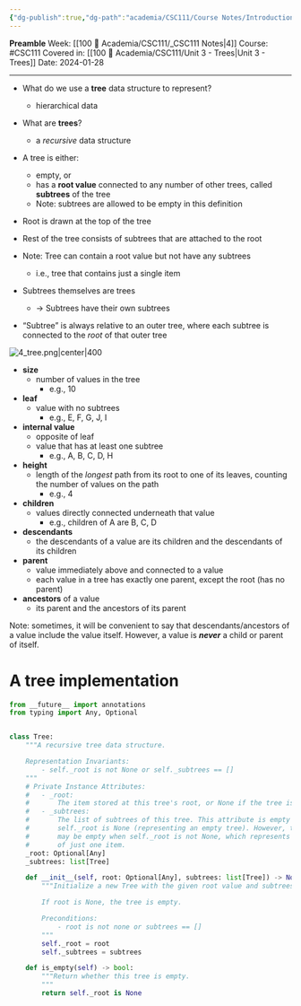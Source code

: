 ```yaml
---
{"dg-publish":true,"dg-path":"academia/CSC111/Course Notes/Introduction to Trees.md","permalink":"/academia/csc-111/course-notes/introduction-to-trees/","created":"2024-01-28T20:43:58.339-05:00","updated":"2024-01-28T20:58:32.732-05:00"}
---
```


**Preamble**
Week: [[100 📒 Academia/CSC111/_CSC111 Notes\|4]]
Course: #CSC111
Covered in: [[100 📒 Academia/CSC111/Unit 3 - Trees\|Unit 3 - Trees]]
Date: 2024-01-28

---

- What do we use a **tree** data structure to represent?
	- hierarchical data
- What are **trees**?
	- a *recursive* data structure
- A tree is either:
	- empty, or
	- has a **root value** connected to any number of other trees, called **subtrees** of the tree
	- Note: subtrees are allowed to be empty in this definition

- Root is drawn at the top of the tree
- Rest of the tree consists of subtrees that are attached to the root
- Note: Tree can contain a root value but not have any subtrees
	- i.e., tree that contains just a single item

- Subtrees themselves are trees
	- → Subtrees have their own subtrees
- “Subtree” is always relative to an outer tree, where each subtree is connected to the *root* of that outer tree

![4_tree.png|center|400](/img/user/Files/csc111/4_tree.png)

- **size**
	- number of values in the tree
		- e.g., 10
- **leaf**
	- value with no subtrees
		- e.g., E, F, G, J, I
- **internal value**
	- opposite of leaf
	- value that has at least one subtree
		- e.g., A, B, C, D, H
- **height**
	- length of the *longest* path from its root to one of its leaves, counting the number of values on the path
		- e.g., 4
- **children**
	- values directly connected underneath that value
		- e.g., children of A are B, C, D
- **descendants**
	- the descendants of a value are its children and the descendants of its children
- **parent**
	- value immediately above and connected to a value
	- each value in a tree has exactly one parent, except the root (has no parent)
- **ancestors** of a value
	- its parent and the ancestors of its parent

Note: sometimes, it will be convenient to say that descendants/ancestors of a value include the value itself. However, a value is ***never*** a child or parent of itself.

# A tree implementation

```python
from __future__ import annotations
from typing import Any, Optional


class Tree:
    """A recursive tree data structure.

    Representation Invariants:
        - self._root is not None or self._subtrees == []
    """
    # Private Instance Attributes:
    #   - _root:
    #       The item stored at this tree's root, or None if the tree is empty.
    #   - _subtrees:
    #       The list of subtrees of this tree. This attribute is empty when
    #       self._root is None (representing an empty tree). However, this attribute
    #       may be empty when self._root is not None, which represents a tree consisting
    #       of just one item.
    _root: Optional[Any]
    _subtrees: list[Tree]

    def __init__(self, root: Optional[Any], subtrees: list[Tree]) -> None:
        """Initialize a new Tree with the given root value and subtrees.

        If root is None, the tree is empty.

        Preconditions:
            - root is not none or subtrees == []
        """
        self._root = root
        self._subtrees = subtrees

    def is_empty(self) -> bool:
        """Return whether this tree is empty.
        """
        return self._root is None
```